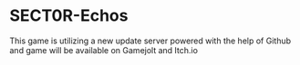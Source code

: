 # SECT0R-Echos

This game is utilizing a new update server
powered with the help of Github and game will
be available on Gamejolt and Itch.io